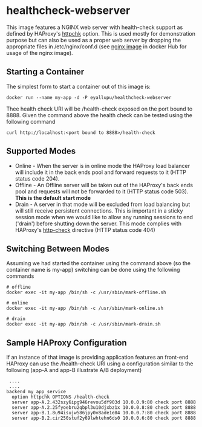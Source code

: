 # healthcheck-webserver
This image features a NGINX web server with health-check support as defined by HAProxy's [httpchk][1] option.
This is used mostly for demonstration purpose but can also be used as a proper web server by dropping the
appropriate files in /etc/nginx/conf.d (see [nginx image][2] in docker Hub for usage of the nginx image).

## Starting a Container
The simplest form to start a container out of this image is:
```
docker run --name my-app -d -P eyallupu/healthcheck-webserver
```

Thee health check URI will be /health-check exposed on the port bound to 8888. Given the command above the
health check can be tested using the following command
```
curl http://localhost:<port bound to 8888>/health-check
```

## Supported Modes
* Online - When the server is in online mode the HAProxy load balancer will include it in the back ends
pool and forward requests to it (HTTP status code 204).
* Offline - An Offline server will be taken out of the HAProxy's back ends pool and requests will not be
forwarded to it (HTTP status code 503). **This is the default start mode**
* Drain - A server in that mode will be excluded from load balancing but will still receive persistent
connections. This is important in a sticky session mode when we would like to allow any running sessions
 to end ('drain') before shutting down the server. This mode complies with HAProxy's [http-check][3] directive
 (HTTP status code 404)

## Switching Between Modes
Assuming we had started the container using the command above (so the container name is my-app) switching can
be done using the following commands
  ```
  # offline
  docker exec -it my-app /bin/sh -c /usr/sbin/mark-offline.sh

  # online
  docker exec -it my-app /bin/sh -c /usr/sbin/mark-online.sh

  # drain
  docker exec -it my-app /bin/sh -c /usr/sbin/mark-drain.sh
  ```

## Sample HAProxy Configuration
If an instance of that image is providing application features an front-end HAProxy can use the /health-check
URI using a configuration similar to the following (app-A and app-B illustrate A/B deployment)
```
 ....
 ....
backend my_app_service
  option httpchk OPTIONS /health-check
  server app-A.2.432szy6ipg946revou5df903d 10.0.0.9:80 check port 8888
  server app-A.2.25fyoebru2qbpl3u10djxbz1x 10.0.0.8:80 check port 8888
  server app-B.1.8u94isujw586jpy0v8ade1e84 10.0.0.7:80 check port 8888
  server app-B.2.cir250stuf2y69lwhtehn6ds0 10.0.0.6:80 check port 8888

```
[1]: https://cbonte.github.io/haproxy-dconv/1.8/configuration.html#4-option%20httpchk
[2]: https://hub.docker.com/_/nginx/
[3]: https://cbonte.github.io/haproxy-dconv/1.8/configuration.html#http-check
